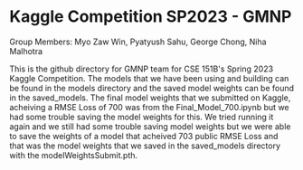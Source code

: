 # Kaggle Competition SP2023 - GMNP

Group Members: Myo Zaw Win, Pyatyush Sahu, George Chong, Niha Malhotra

This is the github directory for GMNP team for CSE 151B's Spring 2023 Kaggle Competition. The models that we have been using and building can be found in the models directory and the saved model weights can be found in the saved_models. The final model weights that we submitted on Kaggle, acheiving a RMSE Loss of 700 was from the Final_Model_700.ipynb but we had some trouble saving the model weights for this. We tried running it again and we still had some trouble saving model weights but we were able to save the weights of a model that acheived 703 public RMSE Loss and that was the model weights that we saved in the saved_models directory with the modelWeightsSubmit.pth.
